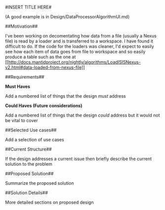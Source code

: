 #INSERT TITLE HERE#

(A good example is in Design/DataProcessorAlgorithmUI.md)

##Motivation##

I've been working on decomentating how data from a file (usually a Nexus file) is read by a loader 
and is transferred to a workspace. I have found it difficult to do. 
If the code for the loaders was cleaner, I'd expect to easily see how each item of data
goes from file to workspace and so easily produce a table such as the one at 
[[http://docs.mantidproject.org/nightly/algorithms/LoadISISNexus-v2.html#data-loaded-from-nexus-file]]

##Requirements##

**Must Haves**

Add a numbered list of things that the design *must* address

**Could Haves (Future considerations)**

Add a numbered list of things that the design *could* address but it would not be vital to cover

##Selected Use cases##

Add a selection of use cases

##Current Structure##

If the design addresses a current issue then briefly describe the current solution to the problem

##Proposed Solution##

Summarize the proposed solution

##Solution Details##

More detailed sections on proposed design

